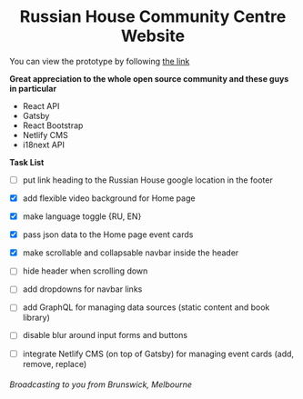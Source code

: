 <h1 align="center">
  Russian House Community Centre Website 
</h1>

You can view the prototype by following [the link](https://master.d1okou1c2ycxrw.amplifyapp.com)

**Great appreciation to the whole open source community and these guys in particular**
- React API
- Gatsby
- React Bootstrap
- Netlify CMS
- i18next API


**Task List**
- [ ] put link heading to the Russian House google location in the footer
- [x] add flexible video background for Home page   
- [x] make language toggle {RU, EN}
- [x] pass json data to the Home page event cards
- [x] make scrollable and collapsable navbar inside the header
- [ ] hide header when scrolling down
- [ ] add dropdowns for navbar links
- [ ] add GraphQL for managing data sources (static content and book library)
- [ ] disable blur around input forms and buttons
- [ ] integrate Netlify CMS (on top of Gatsby) for managing event cards (add, remove, replace)




###### Broadcasting to you from Brunswick, Melbourne
